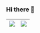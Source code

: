 ### Hi there 👋

<!--
**xiaosenmao/xiaosenmao** is a ✨ _special_ ✨ repository because its `README.md` (this file) appears on your GitHub profile.

Here are some ideas to get you started:

- 🔭 I’m currently working on ...
- 🌱 I’m currently learning ...
- 👯 I’m looking to collaborate on ...
- 🤔 I’m looking for help with ...
- 💬 Ask me about ...
- 📫 How to reach me: ...
- 😄 Pronouns: ...
- ⚡ Fun fact: ...
-->

| <a href="#"><img align="center" src="https://github-readme-stats.vercel.app/api?username=xiaosenmao&show_icons=true&include_all_commits=true&theme=buefy&hide_border=true" /></a> | <a href="#"><img align="center" src="https://github-readme-stats.vercel.app/api/top-langs/?username=xiaosenmao&layout=compact&theme=buefy&hide_border=true" /></a> |
| ------------- | ------------- |
